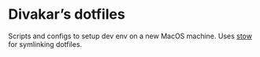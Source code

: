 # Divakar’s dotfiles

Scripts and configs to setup dev env on a new MacOS machine. Uses [stow](https://www.gnu.org/software/stow/) for symlinking dotfiles.


